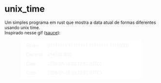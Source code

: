 # unix_time
Um simples programa em rust que mostra a data atual de formas diferentes usando unix time.<br>
Inspirado nesse gif ([sauce](https://en.wikipedia.org/wiki/Year_2038_problem)):
<p align="center">
    <img src="inspiration.gif">
</p>